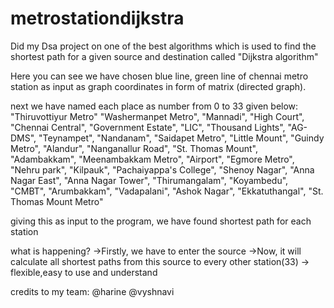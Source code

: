 # metrostationdijkstra
Did my Dsa project on one of the best algorithms which is used to find the shortest path for a given source and destination called "Dijkstra algorithm" 

Here you can see we have chosen blue line, green line of chennai metro station as input as graph coordinates in form of matrix (directed graph).

next we have named each place as number from 0 to 33 
given below:
"Thiruvottiyur Metro"
"Washermanpet Metro",
"Mannadi",
"High Court",
"Chennai Central",
"Government Estate",
"LIC",
"Thousand Lights",
"AG-DMS",
"Teynampet",
"Nandanam",
"Saidapet Metro",
"Little Mount",
"Guindy Metro",
"Alandur",
"Nanganallur Road",
"St. Thomas Mount",
"Adambakkam",
"Meenambakkam Metro",
"Airport",
"Egmore Metro",
"Nehru park",
"Kilpauk",
"Pachaiyappa's College",
"Shenoy Nagar",
"Anna Nagar East",
"Anna Nagar Tower",
"Thirumangalam",
"Koyambedu",
"CMBT",
"Arumbakkam",
"Vadapalani",
"Ashok Nagar",
"Ekkatuthangal",
"St. Thomas Mount Metro"

giving this as input to the program, we have found shortest path for each station

what is happening?
->Firstly, we have to enter the source 
->Now, it will calculate all shortest paths from this source to every other station(33)
-> flexible,easy to use and understand

credits to my team:
@harine
@vyshnavi
